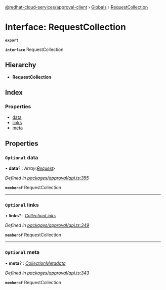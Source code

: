 [@redhat-cloud-services/approval-client](../README.md) › [Globals](../globals.md) › [RequestCollection](requestcollection.md)

# Interface: RequestCollection

**`export`** 

**`interface`** RequestCollection

## Hierarchy

* **RequestCollection**

## Index

### Properties

* [data](requestcollection.md#optional-data)
* [links](requestcollection.md#optional-links)
* [meta](requestcollection.md#optional-meta)

## Properties

### `Optional` data

• **data**? : *Array‹[Request](request.md)›*

*Defined in [packages/approval/api.ts:355](https://github.com/RedHatInsights/javascript-clients/blob/master/packages/approval/api.ts#L355)*

**`memberof`** RequestCollection

___

### `Optional` links

• **links**? : *[CollectionLinks](collectionlinks.md)*

*Defined in [packages/approval/api.ts:349](https://github.com/RedHatInsights/javascript-clients/blob/master/packages/approval/api.ts#L349)*

**`memberof`** RequestCollection

___

### `Optional` meta

• **meta**? : *[CollectionMetadata](collectionmetadata.md)*

*Defined in [packages/approval/api.ts:343](https://github.com/RedHatInsights/javascript-clients/blob/master/packages/approval/api.ts#L343)*

**`memberof`** RequestCollection

